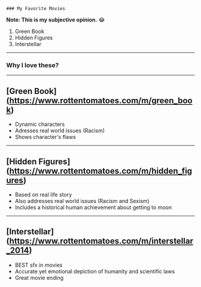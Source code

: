 	### My Favorite Movies
  **Note: This is my subjective opinion.** 😂
  1. Green Book
  2. Hidden Figures
  3. Interstellar
  ---
  
### Why I love these?
  ---
## [Green Book] (https://www.rottentomatoes.com/m/green_book)
  - Dynamic characters
  - Adresses real world issues (Racism)
  - Shows character's flaws
  ---
## [Hidden Figures] (https://www.rottentomatoes.com/m/hidden_figures)
  - Based on real life story
  - Also addresses real world issues (Racism and Sexism)
  - Includes a historical human achievement about getting to moon
  ---
## [Interstellar] (https://www.rottentomatoes.com/m/interstellar_2014)
  - BEST sfx in movies
  - Accurate yet emotional depiction of humanity and scientific laws
  - Great movie ending
  
  
  

  

